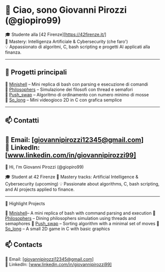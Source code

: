 # 👋 Ciao, sono Giovanni Pirozzi (@giopiro99)

🎓 Studente alla [42 Firenze][https://42firenze.it/]  
🎯 Mastery: Intelligenza Artificiale & Cybersecurity (che faro')  
💡 Appassionato di algoritmi, C, bash scripting e progetti AI applicati alla finanza.  

---

## 🚀 Progetti principali

🔹 [Minishell](https://github.com/giopiro99/minishell) – Mini replica di bash con parsing e esecuzione di comandi  
🔹 [Philosophers](https://github.com/giopiro99/Philosophers) – Simulazione dei filosofi con thread e semafori  
🔹 [Push_swap](https://github.com/giopiro99/pushswap) – Algoritmo di ordinamento con numero minimo di mosse  
🔹 [So_long](https://github.com/giopiro99/so_long) – Mini videogioco 2D in C con grafica semplice  

---

## 📫 Contatti

📧 Email: [giovannipirozzi12345@gmail.com]  
💼 LinkedIn: [www.linkedin.com/in/giovannipirozzi99]
-----------------------------------------------------------------------------------------------

👋 Hi, I'm Giovanni Pirozzi (@giopiro99)

🎓 Student at 42 Firenze
🎯 Mastery tracks: Artificial Intelligence & Cybersecurity (upcoming)
💡 Passionate about algorithms, C, bash scripting, and AI projects applied to finance.

---

🚀 Highlight Projects

🔹 [Minishell](https://github.com/giopiro99/minishell)– A mini replica of bash with command parsing and execution
🔹 [Philosophers](https://github.com/giopiro99/Philosophers) – Dining philosophers simulation using threads and semaphores
🔹 [Push_swap](https://github.com/giopiro99/pushswap)  – Sorting algorithm with a minimal set of moves
🔹 [So_long](https://github.com/giopiro99/so_long) – A small 2D game in C with basic graphics

## 📫 Contacts

📧 Email: [giovannipirozzi12345@gmail.com]  
💼 LinkedIn: [www.linkedin.com/in/giovannipirozzi99]

